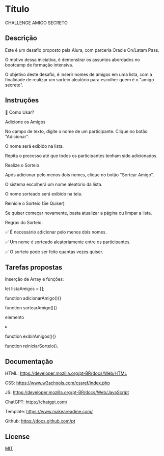 # Título

CHALLENGE AMIGO SECRETO

## Descrição

Este é um desafio proposto pela Alura, com parceria Oracle On/Latam Pass.

O motivo dessa iniciativa, é demonstrar os assuntos abordados no bootcamp de formação intensiva.

O objetivo deste desafio, é inserir nomes de amigos em uma lista, com a finalidade de realizar um sorteio aleatório para escolher quem é o "amigo secreto".

## Instruções

📌 Como Usar?

Adicione os Amigos

No campo de texto, digite o nome de um participante.
Clique no botão "Adicionar".

O nome será exibido na lista.

Repita o processo até que todos os participantes tenham sido adicionados.

Realize o Sorteio

Após adicionar pelo menos dois nomes, clique no botão "Sortear Amigo".

O sistema escolherá um nome aleatório da lista.

O nome sorteado será exibido na tela.

Reinicie o Sorteio (Se Quiser)

Se quiser começar novamente, basta atualizar a página ou limpar a lista.

Regras do Sorteio:

✅ É necessário adicionar pelo menos dois nomes.

✅ Um nome é sorteado aleatoriamente entre os participantes.

✅ O sorteio pode ser feito quantas vezes quiser.


## Tarefas propostas

Inserção de Array e funções:

let listaAmigos = [];

function adicionarAmigo(){}

function sortearAmigo(){}

elemento <li> 

function exibirAmigos(){}

function reiniciarSorteio().

## Documentação

HTML:
https://developer.mozilla.org/pt-BR/docs/Web/HTML

CSS:
https://www.w3schools.com/cssref/index.php

JS:
https://developer.mozilla.org/pt-BR/docs/Web/JavaScript

ChatGPT:
https://chatgpt.com/

Template:
https://www.makeareadme.com/

Github:
https://docs.github.com/pt

## License

[MIT](https://choosealicense.com/licenses/mit/)